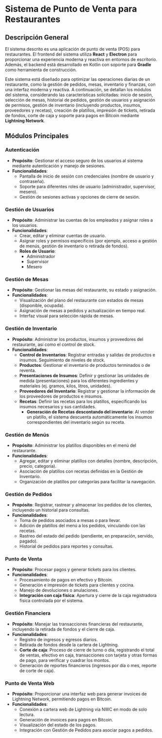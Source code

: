 # Sistema de Punto de Venta para Restaurantes

## Descripción General

El sistema descrito es una aplicación de punto de venta (POS) para restaurantes.
El frontend del sistema utiliza **React** y **Electron** para proporcionar una experiencia moderna y reactiva en entornos de escritorio. Además, el backend está desarrollado en Kotlin con soporte para **Gradle** como herramienta de construcción.

Este sistema está diseñado para optimizar las operaciones diarias de un restaurante, como la gestión de pedidos, mesas, inventario y finanzas, con una interfaz moderna y reactiva. A continuación, se detallan los módulos del sistema, considerando las características solicitadas: inicio de sesión, selección de mesas, historial de pedidos, gestión de usuarios y asignación de permisos, gestión de inventario (incluyendo productos, insumos, proveedores y recetas), creación de platillos, impresión de tickets, retirada de fondos, corte de caja y soporte para pagos en Bitcoin mediante **Lightning Network**.

## Módulos Principales

### Autenticación
- **Propósito**: Gestionar el acceso seguro de los usuarios al sistema mediante autenticación y manejo de sesiones.
- **Funcionalidades**:
  - Pantalla de inicio de sesión con credenciales (nombre de usuario y contraseña).
  - Soporte para diferentes roles de usuario (administrador, supervisor, mesero).
  - Gestión de sesiones activas y opciones de cierre de sesión.

### Gestión de Usuarios
- **Propósito**: Administrar las cuentas de los empleados y asignar roles a los usuarios.
- **Funcionalidades**:
  - Crear, editar y eliminar cuentas de usuario.
  - Asignar roles y permisos específicos (por ejemplo, acceso a gestión de menús, gestión de inventario o retirada de fondos).
  - **Roles de Usuario**:
    - Administrador
    - Supervisor
    - Mesero

### Gestión de Mesas
- **Propósito**: Gestionar las mesas del restaurante, su estado y asignación.
- **Funcionalidades**:
  - Visualización del plano del restaurante con estados de mesas (disponible, ocupada).
  - Asignación de mesas a pedidos y actualización en tiempo real.
  - Interfaz visual para selección rápida de mesas.

### Gestión de Inventario
- **Propósito**: Administrar los productos, insumos y proveedores del restaurante, así como el control de stock.
- **Funcionalidades**:
  - **Control de Inventarios**: Registrar entradas y salidas de productos e insumos. Seguimiento de niveles de stock.
  - **Productos**: Gestionar el inventario de productos terminados o de reventa.
  - **Presentaciones de Insumos**: Definir y gestionar las unidades de medida (presentaciones) para los diferentes ingredientes y materiales (ej. gramos, kilos, litros, unidades).
  - **Proveedores del Inventario**: Registrar y gestionar la información de los proveedores de productos e insumos.
  - **Recetas**: Definir las recetas para los platillos, especificando los insumos necesarios y sus cantidades.
    - **Generación de Recetas descontando del inventario**: Al vender un platillo, el sistema descuenta automáticamente los insumos correspondientes del inventario según su receta.

### Gestión de Menús
- **Propósito**: Administrar los platillos disponibles en el menú del restaurante.
- **Funcionalidades**:
  - Agregar, editar y eliminar platillos con detalles (nombre, descripción, precio, categoría).
  - Asociación de platillos con recetas definidas en la Gestión de Inventario.
  - Organización de platillos por categorías para facilitar la navegación.

### Gestión de Pedidos
- **Propósito**: Registrar, rastrear y almacenar los pedidos de los clientes, incluyendo un historial para consultas.
- **Funcionalidades**:
  - Toma de pedidos asociados a mesas o para llevar.
  - Adición de platillos del menú a los pedidos, vinculando con las recetas.
  - Rastreo del estado del pedido (pendiente, en preparación, servido, pagado).
  - Historial de pedidos para reportes y consultas.

### Punto de Venta
- **Propósito**: Procesar pagos y generar tickets para los clientes.
- **Funcionalidades**:
  - Procesamiento de pagos en efectivo y Bitcoin.
  - Generación e impresión de tickets para clientes y cocina.
  - Manejo de devoluciones o anulaciones.
  - **Integración con caja física**: Apertura y cierre de la caja registradora física controlada por el sistema.

### Gestión Financiera
- **Propósito**: Manejar las transacciones financieras del restaurante, incluyendo la retirada de fondos y el cierre de caja.
- **Funcionalidades**:
  - Registro de ingresos y egresos diarios.
  - Retirada de fondos desde la cartera de Lightning.
  - **Corte de caja**: Proceso de cierre de turno o día, registrando el total de ventas, efectivo en caja, transacciones con tarjeta y otras formas de pago, para verificar y cuadrar los montos.
  - Generación de reportes financieros (ingresos por día o mes, reporte de corte de caja).

### Punto de Venta Web
- **Propósito**: Proporcionar una interfaz web para generar invoices de Lightning Network, permitiendo pagos en Bitcoin.
- **Funcionalidades**:
  - Conexión a cartera web de Lightning vía NWC en modo de solo lectura.
  - Generación de invoices para pagos en Bitcoin.
  - Visualización del estado de los pagos.
  - Integración con Gestión de Pedidos para asociar pagos a pedidos.